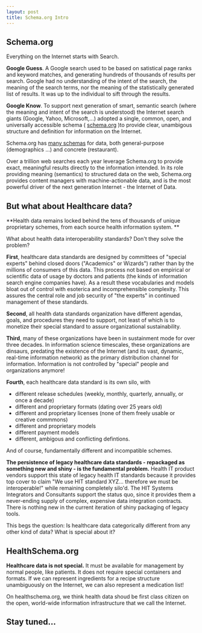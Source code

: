 ```yaml
---
layout: post
title: Schema.org Intro
---
```



Schema.org
-----

Everything on the Internet starts with Search. 

**Google Guess**. A Google search used to be based on satistical page ranks and keyword matches, and generating hundreds of thousands of results per search. Google had no understanding of the intent of the search, the meaning of the search terms, nor the meaning of the statistically generated list of results.  It was up to the individual to sift through the results.

**Google Know**. To support next generation of smart, semantic search (where the meaning and intent of the search is understood) the Internet search giants (Google, Yahoo, Microsoft,...) adopted a single, common, open, and universally accessible schema ( [schema.org](http://schema.org/) )to provide clear, unambigous structure and definition for information on the Internet.  

Schema.org has [many schemas](http://schema.org/docs/schemas.html) for data, both general-purpose (demographics ...) and concrete (restaurant).   

Over a trillion web searches each year leverage Schema.org to provide exact, meaningful results directly to the information intended. In its role providing meaning (semantics) to structured data on the web, Schema.org provides content managers with machine-actionable data, and is the most powerful driver of the next generation Internet - the Internet of Data.

But what about Healthcare data? 
-----

**Health data remains locked behind the tens of thousands of unique proprietary schemes, from each source health information system. **


What about health data interoperability standards? Don't they solve the problem?

**First**, healthcare data standards are designed by committees of "special experts"  behind closed doors ("Academics" or Wizards") rather than by the millions of consumers of this data. This process not based on empirical or scientific data of usage by doctors and patients (the kinds of information search engine companies have).   As a result these vocabularies and models bloat out of control with esoterica and incomprehensible complexity.  This assures the central role and job security of "the experts"  in continued management of these standards.

**Second**, all health data standards organization have different agendas, goals, and procedures they need to support, not least of which is to monetize their special standard to assure organizational sustainability.  

**Third**, many of these organizations have been in sustainment mode for over three decades.  In information science timescales, these organizations are dinsaurs, predating the existence of the Internet (and its vast, dynamic, real-time information network) as the primary distribution channel for information.  Information is not controlled by "special" people and organizations anymore!


**Fourth**, each healthcare data standard is its own silo, with

* different release schedules  (weekly, monthly, quarterly, annually, or once a decade)
* different and proprietary formats (dating over 25 years old)
* different and proprietary licenses (none of them freely usable or creative commmons)
* different and proprietary models
* different payment models
* different, ambigous and conflicting defintions.

And of course, fundamentally different and incompatible schemes.


**The persistence of legacy healthcare data standards - repackaged as something new and shiny - is the fundamental problem.**  Health IT product vendors support this state of legacy health IT standards because it provides top cover to claim "We use HIT standard XYZ... therefore we must be interoperable!" while remaining completely silo'd.  The HIT Systems Integrators and  Consultants support the status quo, since it provides them a never-ending supply of complex, expensive data integration contracts. There is nothing new in the current iteration of shiny packaging of legacy tools. 


This begs the question: Is healthcare data categorically different from any other kind of data? What is special about it?



HealthSchema.org
-----

**Healthcare data is not special.**  It must be available for management by normal people, like patients.  It does not require special containers and formats.  If we can represent ingredients for a recipe structure unambiguously on the Internet, we can also represent a medication list!


On healthschema.org, we think health data shoud be first class citizen on the open, world-wide information infrastructure that we call the Internet.



Stay tuned...
-----





